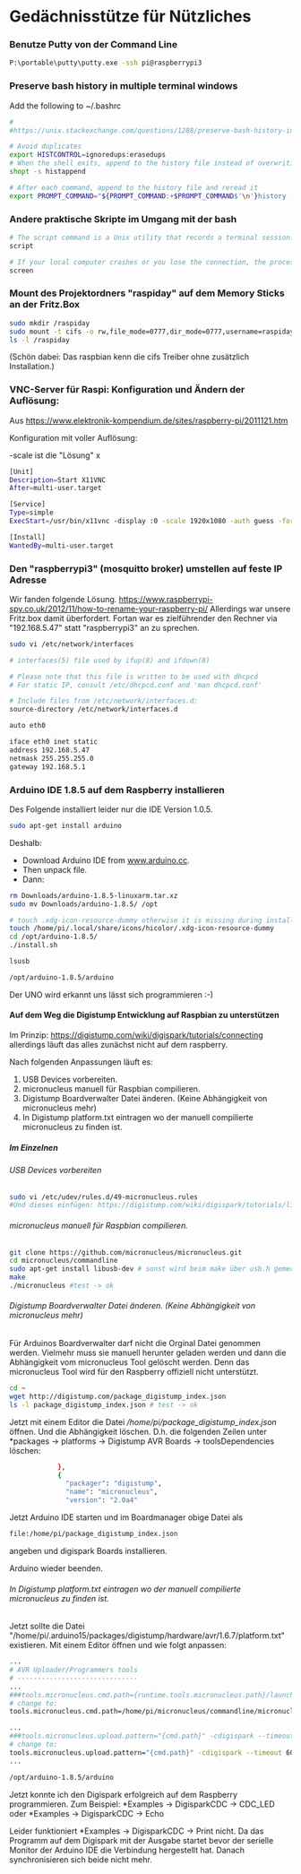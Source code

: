 # Gedächnisstütze für Nützliches

### Benutze Putty von der Command Line
```bash
P:\portable\putty\putty.exe -ssh pi@raspberrypi3
```

### Preserve bash history in multiple terminal windows

Add the following to ~/.bashrc
```bash
#
#https://unix.stackexchange.com/questions/1288/preserve-bash-history-in-multiple-terminal-windows

# Avoid duplicates
export HISTCONTROL=ignoredups:erasedups  
# When the shell exits, append to the history file instead of overwriting it
shopt -s histappend

# After each command, append to the history file and reread it
export PROMPT_COMMAND="${PROMPT_COMMAND:+$PROMPT_COMMAND$'\n'}history -a; history -c; history -r"
```

### Andere praktische Skripte im Umgang mit der bash
```bash
# The script command is a Unix utility that records a terminal session. The scriptreplay command offers a replay function to script. The session is captured in file name typescript by default.
script

# If your local computer crashes or you lose the connection, the processes or login sessions you establish through screen don't go away.
screen
```

### Mount des Projektordners "raspiday" auf dem Memory Sticks an der Fritz.Box
```bash
sudo mkdir /raspiday
sudo mount -t cifs -o rw,file_mode=0777,dir_mode=0777,username=raspiday,password=raspiday //fritz.box/FRITZ.NAS/SanDisk-Ultra-01/raspiday /raspiday
ls -l /raspiday
```
(Schön dabei: Das raspbian kenn die cifs Treiber ohne zusätzlich Installation.)

### VNC-Server für Raspi: Konfiguration und Ändern der Auflösung:
Aus https://www.elektronik-kompendium.de/sites/raspberry-pi/2011121.htm

Konfiguration mit voller Auflösung:

-scale ist die "Lösung" <breite in pix.>x<hoehe in pix.>

```bash
[Unit]
Description=Start X11VNC
After=multi-user.target

[Service]
Type=simple
ExecStart=/usr/bin/x11vnc -display :0 -scale 1920x1080 -auth guess -forever -lo$

[Install]
WantedBy=multi-user.target
```

### Den "raspberrypi3" (mosquitto broker) umstellen auf feste IP Adresse
Wir fanden folgende Lösung. 
https://www.raspberrypi-spy.co.uk/2012/11/how-to-rename-your-raspberry-pi/
Allerdings war unsere Fritz.box damit überfordert.
Fortan war es zielführender den Rechner via "192.168.5.47" statt "raspberrypi3" an zu sprechen. 

```bash
sudo vi /etc/network/interfaces
```

```bash
# interfaces(5) file used by ifup(8) and ifdown(8)

# Please note that this file is written to be used with dhcpcd
# For static IP, consult /etc/dhcpcd.conf and 'man dhcpcd.conf'

# Include files from /etc/network/interfaces.d:
source-directory /etc/network/interfaces.d

auto eth0

iface eth0 inet static
address 192.168.5.47
netmask 255.255.255.0
gateway 192.168.5.1
```

### Arduino IDE 1.8.5 auf dem Raspberry installieren
Des Folgende installiert leider nur die IDE Version 1.0.5.
```bash
sudo apt-get install arduino
```
Deshalb:
* Download Arduino IDE from www.arduino.cc. 
* Then unpack file.
* Dann:
```bash
rm Downloads/arduino-1.8.5-linuxarm.tar.xz
sudo mv Downloads/arduino-1.8.5/ /opt

# touch .xdg-icon-resource-dummy otherwise it is missing during install.sh
touch /home/pi/.local/share/icons/hicolor/.xdg-icon-resource-dummy
cd /opt/arduino-1.8.5/
./install.sh

lsusb

/opt/arduino-1.8.5/arduino
```
Der UNO wird erkannt uns lässt sich programmieren :-)


#### Auf dem Weg die Digistump Entwicklung auf Raspbian zu unterstützen

Im Prinzip: https://digistump.com/wiki/digispark/tutorials/connecting 
allerdings läuft das alles zunächst nicht auf dem raspberry.

Nach folgenden Anpassungen läuft es:
1. USB Devices vorbereiten.
2. micronucleus manuell für Raspbian compilieren.
3. Digistump Boardverwalter Datei änderen. (Keine Abhängigkeit von micronucleus mehr) 
4. In Digistump platform.txt eintragen wo der manuell compilierte micronucleus zu finden ist.

##### Im Einzelnen
###### USB Devices vorbereiten
```bash
sudo vi /etc/udev/rules.d/49-micronucleus.rules
#Und dieses einfügen: https://digistump.com/wiki/digispark/tutorials/linuxtroubleshooting
```

###### micronucleus manuell für Raspbian compilieren.
```bash
git clone https://github.com/micronucleus/micronucleus.git
cd micronucleus/commandline
sudo apt-get install libusb-dev # sonst wird beim make über usb.h gemeckert.
make
./micronucleus #test -> ok
```

###### Digistump Boardverwalter Datei änderen. (Keine Abhängigkeit von micronucleus mehr) 
Für Arduinos Boardverwalter darf nicht die Orginal Datei genommen werden.
Vielmehr muss sie manuell herunter geladen werden und dann
die Abhängigkeit vom micronucleus Tool gelöscht werden.
Denn das micronucleus Tool wird für den Raspberry offiziell nicht unterstützt. 
```bash
cd ~
wget http://digistump.com/package_digistump_index.json
ls -l package_digistump_index.json # test -> ok
```
Jetzt mit einem Editor die Datei */home/pi/package_digistump_index.json* öffnen.
Und die Abhängigkeit löschen. D.h. die folgenden Zeilen unter
*packages -> platforms -> Digistump AVR Boards -> toolsDependencies
löschen:
```bash
            },
            {
              "packager": "digistump",
              "name": "micronucleus",
              "version": "2.0a4"
```

Jetzt Arduino IDE starten und im Boardmanager obige Datei als
```bash
file:/home/pi/package_digistump_index.json
```
angeben und digispark Boards installieren.

Arduino wieder beenden.

###### In Digistump platform.txt eintragen wo der manuell compilierte micronucleus zu finden ist.
Jetzt sollte die Datei "/home/pi/.arduino15/packages/digistump/hardware/avr/1.6.7/platform.txt" 
existieren. Mit einem Editor öffnen und wie folgt anpassen:
```bash
...
# AVR Uploader/Programmers tools
# ------------------------------
...
###tools.micronucleus.cmd.path={runtime.tools.micronucleus.path}/launcher
# change to:
tools.micronucleus.cmd.path=/home/pi/micronucleus/commandline/micronucleus

...
###tools.micronucleus.upload.pattern="{cmd.path}" -cdigispark --timeout 60 -Uflash:w:{build.path}/{build.project_name}.hex:i
# change to:
tools.micronucleus.upload.pattern="{cmd.path}" -cdigispark --timeout 60 {build.path}/{build.project_name}.hex
...
```

```bash
/opt/arduino-1.8.5/arduino
```

Jetzt konnte ich den Digispark erfolgreich auf dem Raspberry programmieren. Zum Beispiel:
*Examples -> DigisparkCDC -> CDC_LED
oder
*Examples -> DigisparkCDC -> Echo


Leider funktioniert
*Examples -> DigisparkCDC -> Print
nicht. Da das Programm auf dem Digispark mit der Ausgabe startet bevor der 
serielle Monitor der Arduino IDE
die Verbindung hergestellt hat. Danach synchronisieren sich beide nicht mehr.




